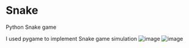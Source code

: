 # Snake
Python Snake game

I used pygame to implement Snake game simulation
![image](https://github.com/user-attachments/assets/0b854cdd-92a7-4f60-a158-544a976cd591)
![image](https://github.com/user-attachments/assets/49dce5fa-f3de-462b-9bf0-b1cae9892127)
